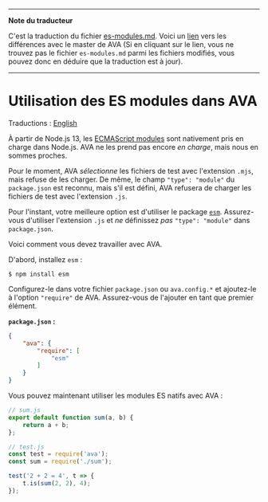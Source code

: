 ___
**Note du traducteur**

C'est la traduction du fichier [es-modules.md](https://github.com/avajs/ava/blob/main/docs/recipes/es-modules.md). Voici un [lien](https://github.com/avajs/ava/compare/8fa28254dbebef32cbde05c0c9a49061d0ef82f8...master#diff-1da5d6bfe1c97b416498e18caafe90fc) vers les différences avec le master de AVA (Si en cliquant sur le lien, vous ne trouvez pas le fichier `es-modules.md` parmi les fichiers modifiés, vous pouvez donc en déduire que la traduction est à jour).
___
# Utilisation des ES modules dans AVA

Traductions : [English](https://github.com/avajs/ava/raw/main/docs/recipes/es-modules.md)

À partir de Node.js 13, les [ECMAScript modules](https://nodejs.org/docs/latest/api/esm.html#esm_introduction) sont nativement pris en charge dans Node.js. AVA ne les prend pas encore *en charge*, mais nous en sommes proches.

Pour le moment, AVA *sélectionne* les fichiers de test avec l'extension `.mjs`, mais refuse de les charger. De même, le champ `"type": "module"` du `package.json` est reconnu, mais s'il est défini, AVA refusera de charger les fichiers de test avec l'extension `.js`.

Pour l'instant, votre meilleure option est d'utiliser le package [`esm`](https://github.com/standard-things/esm). Assurez-vous d'utiliser l'extension `.js` et *ne* définissez *pas* `"type": "module"` dans `package.json`.

Voici comment vous devez travailler avec AVA.

D'abord, installez `esm` :

```
$ npm install esm
```

Configurez-le dans votre fichier `package.json` ou `ava.config.*` et ajoutez-le à l'option `"require"` de AVA. Assurez-vous de l'ajouter en tant que premier élément.

**`package.json` :**

```json
{
	"ava": {
		"require": [
			"esm"
		]
	}
}
```

Vous pouvez maintenant utiliser les modules ES natifs avec AVA :

```js
// sum.js
export default function sum(a, b) {
	return a + b;
};
```

```js
// test.js
const test = require('ava');
const sum = require('./sum');

test('2 + 2 = 4', t => {
	t.is(sum(2, 2), 4);
});
```

